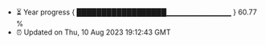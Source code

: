 - ⏳ Year progress { ██████████████████▁▁▁▁▁▁▁▁▁▁▁▁ } 60.77 %
- ⏰ Updated on Thu, 10 Aug 2023 19:12:43 GMT

